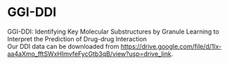 # GGI-DDI
GGI-DDI: Identifying Key Molecular Substructures by Granule Learning to Interpret the Prediction of Drug-drug Interaction
<br>Our DDI data can be downloaded from https://drive.google.com/file/d/1lx-aa4aXmo_fftSWxHImvfeFycGtb3qB/view?usp=drive_link.
